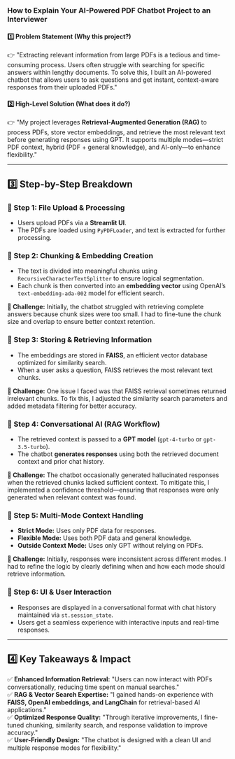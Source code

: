 ### **How to Explain Your AI-Powered PDF Chatbot Project to an Interviewer**  

#### **1️⃣ Problem Statement (Why this project?)**  
👉 "Extracting relevant information from large PDFs is a tedious and time-consuming process. Users often struggle with searching for specific answers within lengthy documents. To solve this, I built an AI-powered chatbot that allows users to ask questions and get instant, context-aware responses from their uploaded PDFs."  

#### **2️⃣ High-Level Solution (What does it do?)**  
👉 "My project leverages **Retrieval-Augmented Generation (RAG)** to process PDFs, store vector embeddings, and retrieve the most relevant text before generating responses using GPT. It supports multiple modes—strict PDF context, hybrid (PDF + general knowledge), and AI-only—to enhance flexibility."  

---  

## **3️⃣ Step-by-Step Breakdown**  

### **🔹 Step 1: File Upload & Processing**  
- Users upload PDFs via a **Streamlit UI**.  
- The PDFs are loaded using `PyPDFLoader`, and text is extracted for further processing.  

### **🔹 Step 2: Chunking & Embedding Creation**  
- The text is divided into meaningful chunks using `RecursiveCharacterTextSplitter` to ensure logical segmentation.  
- Each chunk is then converted into an **embedding vector** using OpenAI’s `text-embedding-ada-002` model for efficient search.  

**🚧 Challenge:** Initially, the chatbot struggled with retrieving complete answers because chunk sizes were too small. I had to fine-tune the chunk size and overlap to ensure better context retention.  

### **🔹 Step 3: Storing & Retrieving Information**  
- The embeddings are stored in **FAISS**, an efficient vector database optimized for similarity search.  
- When a user asks a question, FAISS retrieves the most relevant text chunks.  

**🚧 Challenge:** One issue I faced was that FAISS retrieval sometimes returned irrelevant chunks. To fix this, I adjusted the similarity search parameters and added metadata filtering for better accuracy.  

### **🔹 Step 4: Conversational AI (RAG Workflow)**  
- The retrieved context is passed to a **GPT model** (`gpt-4-turbo` or `gpt-3.5-turbo`).  
- The chatbot **generates responses** using both the retrieved document context and prior chat history.  

**🚧 Challenge:** The chatbot occasionally generated hallucinated responses when the retrieved chunks lacked sufficient context. To mitigate this, I implemented a confidence threshold—ensuring that responses were only generated when relevant context was found.  

### **🔹 Step 5: Multi-Mode Context Handling**  
- **Strict Mode:** Uses only PDF data for responses.  
- **Flexible Mode:** Uses both PDF data and general knowledge.  
- **Outside Context Mode:** Uses only GPT without relying on PDFs.  

**🚧 Challenge:** Initially, responses were inconsistent across different modes. I had to refine the logic by clearly defining when and how each mode should retrieve information.  

### **🔹 Step 6: UI & User Interaction**  
- Responses are displayed in a conversational format with chat history maintained via `st.session_state`.  
- Users get a seamless experience with interactive inputs and real-time responses.  

---  

## **4️⃣ Key Takeaways & Impact**  

✅ **Enhanced Information Retrieval:** "Users can now interact with PDFs conversationally, reducing time spent on manual searches."  
✅ **RAG & Vector Search Expertise:** "I gained hands-on experience with **FAISS, OpenAI embeddings, and LangChain** for retrieval-based AI applications."  
✅ **Optimized Response Quality:** "Through iterative improvements, I fine-tuned chunking, similarity search, and response validation to improve accuracy."  
✅ **User-Friendly Design:** "The chatbot is designed with a clean UI and multiple response modes for flexibility."  

